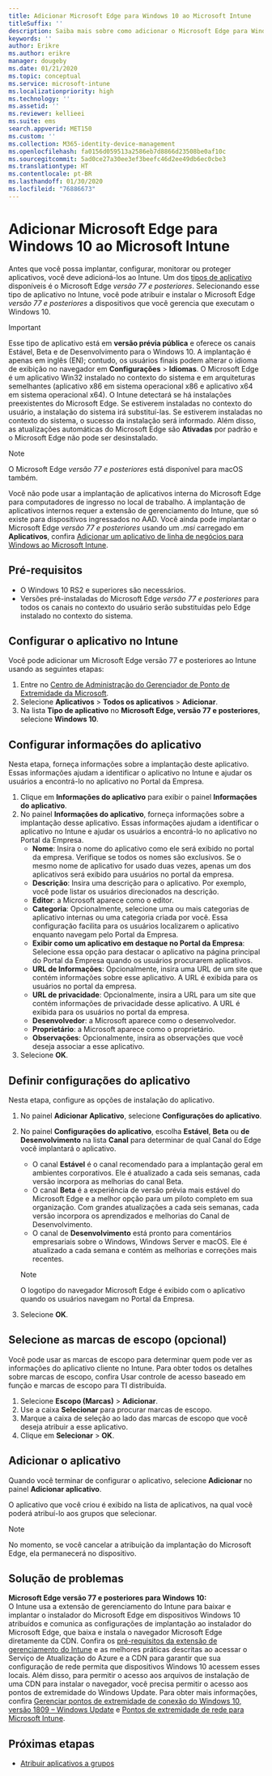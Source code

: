 ```yaml
---
title: Adicionar Microsoft Edge para Windows 10 ao Microsoft Intune
titleSuffix: ''
description: Saiba mais sobre como adicionar o Microsoft Edge para Windows ao Microsoft Intune.
keywords: ''
author: Erikre
ms.author: erikre
manager: dougeby
ms.date: 01/21/2020
ms.topic: conceptual
ms.service: microsoft-intune
ms.localizationpriority: high
ms.technology: ''
ms.assetid: ''
ms.reviewer: kellieei
ms.suite: ems
search.appverid: MET150
ms.custom: ''
ms.collection: M365-identity-device-management
ms.openlocfilehash: fa0156d059513a2586eb7d8866d23508be0af10c
ms.sourcegitcommit: 5ad0ce27a30ee3ef3beefc46d2ee49db6ec0cbe3
ms.translationtype: HT
ms.contentlocale: pt-BR
ms.lasthandoff: 01/30/2020
ms.locfileid: "76886673"
---
```

# <a name="add-microsoft-edge-for-windows-10-to-microsoft-intune"></a>Adicionar Microsoft Edge para Windows 10 ao Microsoft Intune

Antes que você possa implantar, configurar, monitorar ou proteger aplicativos, você deve adicioná-los ao Intune. Um dos [tipos de aplicativo](~/apps/apps-add.md#app-types-in-microsoft-intune) disponíveis é o Microsoft Edge *versão 77 e posteriores*. Selecionando esse tipo de aplicativo no Intune, você pode atribuir e instalar o Microsoft Edge *versão 77 e posteriores* a dispositivos que você gerencia que executam o Windows 10.

> [!IMPORTANT]
> Esse tipo de aplicativo está em **versão prévia pública** e oferece os canais Estável, Beta e de Desenvolvimento para o Windows 10. A implantação é apenas em inglês (EN); contudo, os usuários finais podem alterar o idioma de exibição no navegador em **Configurações** > **Idiomas**. O Microsoft Edge é um aplicativo Win32 instalado no contexto do sistema e em arquiteturas semelhantes (aplicativo x86 em sistema operacional x86 e aplicativo x64 em sistema operacional x64). O Intune detectará se há instalações preexistentes do Microsoft Edge. Se estiverem instaladas no contexto do usuário, a instalação do sistema irá substituí-las. Se estiverem instaladas no contexto do sistema, o sucesso da instalação será informado. Além disso, as atualizações automáticas do Microsoft Edge são **Ativadas** por padrão e o Microsoft Edge não pode ser desinstalado.

> [!NOTE]
> O Microsoft Edge *versão 77 e posteriores* está disponível para macOS também.
> 
> Você não pode usar a implantação de aplicativos interna do Microsoft Edge para computadores de ingresso no local de trabalho. A implantação de aplicativos internos requer a extensão de gerenciamento do Intune, que só existe para dispositivos ingressados no AAD. Você ainda pode implantar o Microsoft Edge *versão 77 e posteriores* usando um *.msi* carregado em **Aplicativos**, confira [Adicionar um aplicativo de linha de negócios para Windows ao Microsoft Intune](~/apps/lob-apps-windows.md).

## <a name="prerequisites"></a>Pré-requisitos
- O Windows 10 RS2 e superiores são necessários.
- Versões pré-instaladas do Microsoft Edge *versão 77 e posteriores* para todos os canais no contexto do usuário serão substituídas pelo Edge instalado no contexto do sistema.

## <a name="configure-the-app-in-intune"></a>Configurar o aplicativo no Intune
Você pode adicionar um Microsoft Edge versão 77 e posteriores ao Intune usando as seguintes etapas:

1. Entre no [Centro de Administração do Gerenciador de Ponto de Extremidade da Microsoft](https://go.microsoft.com/fwlink/?linkid=2109431).
2. Selecione **Aplicativos** > **Todos os aplicativos** > **Adicionar**.
3. Na lista **Tipo de aplicativo** no **Microsoft Edge, versão 77 e posteriores**, selecione **Windows 10**.

## <a name="configure-app-information"></a>Configurar informações do aplicativo
Nesta etapa, forneça informações sobre a implantação deste aplicativo. Essas informações ajudam a identificar o aplicativo no Intune e ajudar os usuários a encontrá-lo no aplicativo no Portal da Empresa.

1. Clique em **Informações do aplicativo** para exibir o painel **Informações do aplicativo**.
2. No painel **Informações do aplicativo**, forneça informações sobre a implantação desse aplicativo. Essas informações ajudam a identificar o aplicativo no Intune e ajudar os usuários a encontrá-lo no aplicativo no Portal da Empresa.
    - **Nome**: Insira o nome do aplicativo como ele será exibido no portal da empresa. Verifique se todos os nomes são exclusivos. Se o mesmo nome de aplicativo for usado duas vezes, apenas um dos aplicativos será exibido para usuários no portal da empresa.
    - **Descrição**: Insira uma descrição para o aplicativo. Por exemplo, você pode listar os usuários direcionados na descrição.
    - **Editor**: a Microsoft aparece como o editor.
    - **Categoria**: Opcionalmente, selecione uma ou mais categorias de aplicativo internas ou uma categoria criada por você. Essa configuração facilita para os usuários localizarem o aplicativo enquanto navegam pelo Portal da Empresa.
    - **Exibir como um aplicativo em destaque no Portal da Empresa**: Selecione essa opção para destacar o aplicativo na página principal do Portal da Empresa quando os usuários procurarem aplicativos.
    - **URL de Informações**: Opcionalmente, insira uma URL de um site que contém informações sobre esse aplicativo. A URL é exibida para os usuários no portal da empresa.
    - **URL de privacidade**: Opcionalmente, insira a URL para um site que contém informações de privacidade desse aplicativo. A URL é exibida para os usuários no portal da empresa.
    - **Desenvolvedor**: a Microsoft aparece como o desenvolvedor.
    - **Proprietário**: a Microsoft aparece como o proprietário.
    - **Observações**: Opcionalmente, insira as observações que você deseja associar a esse aplicativo.
3. Selecione **OK**.

## <a name="configure-app-settings"></a>Definir configurações do aplicativo
Nesta etapa, configure as opções de instalação do aplicativo.

1. No painel **Adicionar Aplicativo**, selecione **Configurações do aplicativo**.
2. No painel **Configurações do aplicativo**, escolha **Estável**, **Beta** ou **de Desenvolvimento** na lista **Canal** para determinar de qual Canal do Edge você implantará o aplicativo.
    - O canal **Estável** é o canal recomendado para a implantação geral em ambientes corporativos. Ele é atualizado a cada seis semanas, cada versão incorpora as melhorias do canal Beta.
    - O canal **Beta** é a experiência de versão prévia mais estável do Microsoft Edge e a melhor opção para um piloto completo em sua organização. Com grandes atualizações a cada seis semanas, cada versão incorpora os aprendizados e melhorias do Canal de Desenvolvimento.
    - O canal de **Desenvolvimento** está pronto para comentários empresariais sobre o Windows, Windows Server e macOS. Ele é atualizado a cada semana e contém as melhorias e correções mais recentes.

    > [!NOTE]
    > O logotipo do navegador Microsoft Edge é exibido com o aplicativo quando os usuários navegam no Portal da Empresa.

3.  Selecione **OK**.

## <a name="select-scope-tags-optional"></a>Selecione as marcas de escopo (opcional)
Você pode usar as marcas de escopo para determinar quem pode ver as informações do aplicativo cliente no Intune. Para obter todos os detalhes sobre marcas de escopo, confira Usar controle de acesso baseado em função e marcas de escopo para TI distribuída.
1.  Selecione **Escopo (Marcas)**  > **Adicionar**.
2.  Use a caixa **Selecionar** para procurar marcas de escopo.
3.  Marque a caixa de seleção ao lado das marcas de escopo que você deseja atribuir a esse aplicativo.
4.  Clique em **Selecionar** > **OK**.

## <a name="add-the-app"></a>Adicionar o aplicativo
Quando você terminar de configurar o aplicativo, selecione **Adicionar** no painel **Adicionar aplicativo**. 

O aplicativo que você criou é exibido na lista de aplicativos, na qual você poderá atribuí-lo aos grupos que selecionar. 

> [!NOTE]
> No momento, se você cancelar a atribuição da implantação do Microsoft Edge, ela permanecerá no dispositivo.

## <a name="troubleshooting"></a>Solução de problemas
**Microsoft Edge versão 77 e posteriores para Windows 10:**<br>
O Intune usa a extensão de gerenciamento do Intune para baixar e implantar o instalador do Microsoft Edge em dispositivos Windows 10 atribuídos e comunica as configurações de implantação ao instalador do Microsoft Edge, que baixa e instala o navegador Microsoft Edge diretamente da CDN. Confira os [pré-requisitos da extensão de gerenciamento do Intune](~/apps/intune-management-extension.md#prerequisites) e as melhores práticas descritas ao acessar o Serviço de Atualização do Azure e a CDN para garantir que sua configuração de rede permita que dispositivos Windows 10 acessem esses locais. Além disso, para permitir o acesso aos arquivos de instalação de uma CDN para instalar o navegador, você precisa permitir o acesso aos pontos de extremidade do Windows Update. Para obter mais informações, confira [Gerenciar pontos de extremidade de conexão do Windows 10, versão 1809 – Windows Update](https://docs.microsoft.com/windows/privacy/manage-windows-1809-endpoints#windows-update) e [Pontos de extremidade de rede para Microsoft Intune](~/fundamentals/intune-endpoints.md).

## <a name="next-steps"></a>Próximas etapas
- [Atribuir aplicativos a grupos](~/apps/apps-deploy.md)
